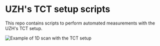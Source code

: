 # UZH's TCT setup scripts

This repo contains scripts to perform automated measurements with the UZH's TCT setup.

![Example of 1D scan with the TCT setup](https://msenger.web.cern.ch/wp-content/uploads/2021/07/Screenshot_2021-07-12_16-07-42.png)

